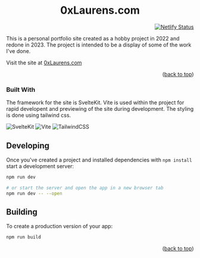 <div align="center">
    <h1 align="center">0xLaurens.com</h1>
    <div align="right">

[![Netlify Status](https://api.netlify.com/api/v1/badges/7f44456a-6e33-4cb3-99b0-16eb8af3c296/deploy-status)](https://app.netlify.com/sites/0xlaurens/deploys)

</div>

</div>
This is a personal portfolio site created as a hobby project in 2022 and redone in 2023. The project is intended to be a display of some of the work I've done.

Visit the site at [0xLaurens.com](https://0xLaurens.com)

<p align="right">(<a href="#top">back to top</a>)</p>

### Built With

The framework for the site is SvelteKit. Vite is used within the project for rapid developent and previewing of the site during development. The styling is done using tailwind css.

![SvelteKit](https://img.shields.io/static/v1?style=for-the-badge&message=SvelteKit&color=FF3E00&logo=Svelte&logoColor=FFFFFF&label=)
![Vite](https://img.shields.io/badge/vite-%23646CFF.svg?style=for-the-badge&logo=vite&logoColor=white)
![TailwindCSS](https://img.shields.io/badge/tailwindcss-%2338B2AC.svg?style=for-the-badge&logo=tailwind-css&logoColor=white)

## Developing

Once you've created a project and installed dependencies with `npm install` start a development server:

```bash
npm run dev

# or start the server and open the app in a new browser tab
npm run dev -- --open
```

## Building

To create a production version of your app:

```bash
npm run build
```

<p align="right">(<a href="#top">back to top</a>)</p>
